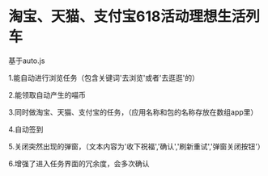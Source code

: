 # 淘宝、天猫、支付宝618活动理想生活列车
基于auto.js

1.能自动进行浏览任务（包含关键词'去浏览'或者'去逛逛'的）

2.能领取自动产生的喵币

3.同时做淘宝、天猫、支付宝的任务，（应用名称和包的名称存放在数组app里）

4.自动签到

5.关闭突然出现的弹窗，（文本内容为'收下祝福','确认','刷新重试','弹窗关闭按钮'）

6.增强了进入任务界面的冗余度，会多次确认
